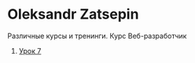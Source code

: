 # Oleksandr Zatsepin

Различные курсы и тренинги.
Курс Веб-разработчик

1. [Урок 7](https://SurehandUA.github.io/web/lesson7)
